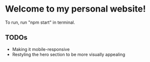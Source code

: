 # Welcome to my personal website!

To run, run "npm start" in terminal.

## TODOs
- Making it mobile-responsive
- Restyling the hero section to be more visually appealing
